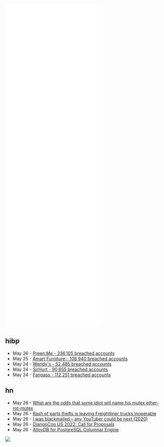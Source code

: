 ![Metrics](https://raw.githubusercontent.com/phixion/phixion/master/metrics.svg)

## hibp

<!--
for https://github.com/phixion/phixion/blob/main/.github/workflows/feeds.yml
-->
<!--START_SECTION:haveibeenpwnd-->
- May 26 - [Preen.Me - 236,105 breached accounts](https://haveibeenpwned.com/PwnedWebsites#PreenMe)
- May 25 - [Amart Furniture - 108,940 breached accounts](https://haveibeenpwned.com/PwnedWebsites#AmartFurniture)
- May 24 - [Wendy's - 52,485 breached accounts](https://haveibeenpwned.com/PwnedWebsites#Wendys)
- May 24 - [SirHurt - 90,655 breached accounts](https://haveibeenpwned.com/PwnedWebsites#SirHurt)
- May 24 - [Fanpass - 112,251 breached accounts](https://haveibeenpwned.com/PwnedWebsites#Fanpass)
<!--END_SECTION:haveibeenpwnd-->

## hn

<!--
for https://github.com/phixion/phixion/blob/main/.github/workflows/feeds.yml
-->
<!--START_SECTION:hn-->
- May 26 - [What are the odds that some idiot will name his mutex ether-rot-mutex](http://etherrotmutex.blogspot.com/2017/07/what-are-odds-that-some-idiot-will-name.html)
- May 26 - [Rash of parts thefts is leaving Freightliner trucks inoperable](https://www.freightwaves.com/news/thefts-of-powertrain-modules-plague-daimler-truck)
- May 26 - [I was blackmailed – any YouTuber could be next (2020)](https://gamefromscratch.com/i-was-blackmailed-any-youtuber-could-be-next/)
- May 26 - [DjangoCon US 2022: Call for Proposals](https://pretalx.com/djangocon-2022/cfp)
- May 26 - [AlloyDB for PostgreSQL Columnar Engine](https://cloud.google.com/blog/products/databases/alloydb-for-postgresql-columnar-engine)
<!--END_SECTION:hn-->

<!--
for https://yhype.me
-->
![](https://hit.yhype.me/github/profile?user_id=13013670)
